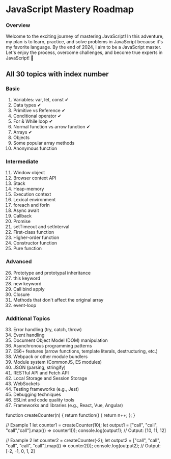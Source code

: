 # JavaScript Mastery Roadmap

### Overview

Welcome to the exciting journey of mastering JavaScript! In this adventure, my plan is to learn, practice, and solve problems in JavaScript because it's my favorite language. By the end of 2024, I aim to be a JavaScript master. Let's enjoy the process, overcome challenges, and become true experts in JavaScript! 🚀

## All 30 topics with index number

### Basic

1. Variables: var, let, const  ✔
2. Data types ✔
3. Primitive vs Reference ✔
4. Conditional operator ✔
5. For & While loop ✔
6. Normal function vs arrow function ✔
7. Arrays ✔
8. Objects
9. Some popular array methods
10. Anonymous function

### Intermediate

11. Window object
12. Browser context API
13. Stack
14. Heap-memory
15. Execution context
16. Lexical environment
17. foreach and forIn
18. Async await
19. Callback
20. Promise
21. setTimeout and setInterval
22. First-class function
23. Higher-order function
24. Constructor function
25. Pure function

### Advanced

26. Prototype and prototypal inheritance
27. this keyword
28. new keyword
29. Call bind apply
30. Closure
31. Methods that don't affect the original array
32. event-loop

### Additional Topics

33. Error handling (try, catch, throw)
34. Event handling
35. Document Object Model (DOM) manipulation
36. Asynchronous programming patterns
37. ES6+ features (arrow functions, template literals, destructuring, etc.)
38. Webpack or other module bundlers
39. Module system (CommonJS, ES modules)
40. JSON (parsing, stringify)
41. RESTful API and Fetch API
42. Local Storage and Session Storage
43. WebSockets
44. Testing frameworks (e.g., Jest)
45. Debugging techniques
46. ESLint and code quality tools
47. Frameworks and libraries (e.g., React, Vue, Angular)


function createCounter(n) {
    return function() {
      return n++;
    };
  }
  
  // Example 1
  let counter1 = createCounter(10);
  let output1 = ["call", "call", "call","call"].map(() => counter1());
  console.log(output1); // Output: [10, 11, 12]
  
  // Example 2
  let counter2 = createCounter(-2);
  let output2 = ["call", "call", "call", "call", "call"].map(() => counter2());
  console.log(output2); // Output: [-2, -1, 0, 1, 2]
  